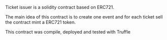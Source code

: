 Ticket issuer is a solidity contract based on ERC721.

The main idea of this contract is to create one event and for each ticket sell the contract mint a ERC721 token.

This contract was compile, deployed and tested with Truffle

